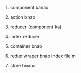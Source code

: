 1. component banao
2. action bnao
3. reducer (component ka)
4. index reducer
5. container bnao

6. redux wraper bnao index file m
7. store bnaoa